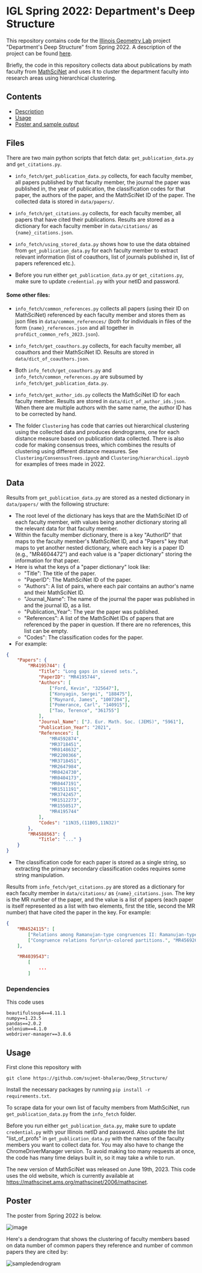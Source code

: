 # IGL Spring 2022: Department's Deep Structure
This repository contains code for the [Illinois Geometry Lab](https://math.illinois.edu/research/igl) project "Department's Deep Structure" from Spring 2022. A description of the project can be found [here](https://ymb.web.illinois.edu/teaching/igl-projects-s22/).

Briefly, the code in this repository collects data about publications by math faculty from [MathSciNet](https://mathscinet.ams.org/mathscinet/index.html) and uses it to cluster the department faculty into research areas using hierarchical clustering. 

## Contents
- [Description](##Files)
- [Usage](#usage)
- [Poster and sample output](#poster)

## Files
There are two main python scripts that fetch data: `get_publication_data.py` and `get_citations.py`.

- `info_fetch/get_publication_data.py` collects, for each faculty member, all papers published by that faculty member, the journal the paper was published in, the year of publication, the classification codes for that paper, the authors of the paper, and the MathSciNet ID of the paper. The collected data is stored in `data/papers/`. 

- `info_fetch/get_citations.py` collects, for each faculty member, all papers that have cited their publications. Results are stored as a dictionary for each faculty member in `data/citations/` as  `{name}_citations.json`. 
    
- `info_fetch/using_stored_data.py` shows how to use the data obtained from `get_publication_data.py` for each faculty member to extract relevant information (list of coauthors, list of journals published in, list of papers referenced etc.).

- Before you run either `get_publication_data.py` or `get_citations.py`, make sure to update `credential.py` with your netID and password.

#### Some other files:

- `info_fetch/common_references.py` collects all papers (using their ID on MathSciNet) referenced by each faculty member and stores them as json files in `data/common_references/` (both for individuals in files of the form `{name}_references.json` and all together in `profdict_common_refs_2023.json`). 

- `info_fetch/get_coauthors.py` collects, for each faculty member, all coauthors and their MathSciNet ID. Results are stored in `data/dict_of_coauthors.json`.

* Both `info_fetch/get_coauthors.py` and `info_fetch/common_references.py` are subsumed by `info_fetch/get_publication_data.py`.


- `info_fetch/get_author_ids.py` collects the MathSciNet ID for each faculty member. Results are stored in `data/dict_of_author_ids.json`. When there are multiple authors with the same name, the author ID has to be corrected by hand.

- The folder `Clustering` has code that carries out hierarchical clustering using the collected data and produces dendrograms, one for each distance measure based on publication data collected. There is also code for making consensus trees, which combines the results of clustering using different distance measures. See `Clustering/ConsensusTrees.ipynb` and `Clustering/hierarchical.ipynb` for examples of trees made in 2022.

## Data

Results from `get_publication_data.py` are stored as a nested dictionary in `data/papers/` with the following structure:

- The root level of the dictionary has keys that are the MathSciNet ID of each faculty member, with values being another dictionary storing all the relevant data for that faculty member.
- Within the faculty member dictionary, there is a key "AuthorID" that maps to the faculty member's MathSciNet ID, and a "Papers" key that maps to yet another nested dictionary, where each key is a paper ID (e.g., "MR4604472") and each value is a "paper dictionary" storing the information for that paper.
- Here is what the keys of a "paper dictionary" look like:
    * "Title": The title of the paper.
    * "PaperID": The MathSciNet ID of the paper.
    * "Authors": A list of pairs, where each pair contains an author's name and their MathSciNet ID.
    * "Journal_Name": The name of the journal the paper was published in and the journal ID, as a list.
    * "Publication_Year": The year the paper was published.
    * "References": A list of the MathSciNet IDs of papers that are referenced by the paper in question. If there are no references, this list can be empty.
    * "Codes": The classification codes for the paper.
- For example: 
```json
{
    "Papers": {
        "MR4195744": {
            "Title": "Long gaps in sieved sets.",
            "PaperID": "MR4195744",
            "Authors": [
                ["Ford, Kevin", "325647"],
                ["Konyagin, Sergei", "188475"],
                ["Maynard, James", "1007204"],
                ["Pomerance, Carl", "140915"],
                ["Tao, Terence", "361755"]
            ],
            "Journal_Name": ["J. Eur. Math. Soc. (JEMS)", "5961"],
            "Publication_Year": "2021",
            "References": [
                "MR4592874",
                "MR3718451",
                "MR0148632",
                "MR2200366",
                "MR3718451",
                "MR2647984",
                "MR0424730",
                "MR0404173",
                "MR0447191",
                "MR1511191",
                "MR3742457",
                "MR1512273",
                "MR1550517",
                "MR4195744"
            ],
            "Codes": "11N35,(11B05,11N32)"
        },
        "MR4588563": { 
            "Title": "..." }
    }
}
```

- The classification code for each paper is stored as a single string, so extracting the primary secondary classification codes requires some string manipulation.

 Results from `info_fetch/get_citations.py` are stored as a dictionary for each faculty member in `data/citations/` as  `{name}_citations.json`. The key is the MR number of the paper, and the value is a list of papers (each paper is itself represented as a list with two elements, first the title, second the MR number) that have cited the paper in the key. For example:

```json
{
    "MR4524115": [
        ["Relations among Ramanujan-type congruences II: Ramanujan-type congruences in half-integral weights.", "MR4587277"], 
        ["Congruence relations for\nr\n-colored partitions.", "MR4569268"]
    ],     

    "MR4039543": 
        [
            ...
        ]
```



### Dependencies

This code uses 
```
beautifulsoup4==4.11.1
numpy==1.23.5
pandas==2.0.2
selenium==4.1.0
webdriver-manager==3.8.6
```
## Usage

First clone this repository with 

```
git clone https://github.com/sujeet-bhalerao/Deep_Structure/
```

Install the necessary packages by running `pip install -r requirements.txt`.

To scrape data for your own list of faculty members from MathSciNet, run `get_publication_data.py` from the `info_fetch` folder.

Before you run either `get_publication_data.py`, make sure to update `credential.py` with your Illinois netID and password. Also update the list "list_of_profs" in `get_publication_data.py` with the names of the faculty members you want to collect data for. You may also have to change the ChromeDriverManager version. To avoid making too many requests at once, the code has many time delays built in, so it may take a while to run. 

The new version of MathSciNet was released on June 19th, 2023. This code uses the old website, which is currently available at https://mathscinet.ams.org/mathscinet/2006/mathscinet. 
## Poster

The poster from Spring 2022 is below. 

![image](https://github.com/sujeet-bhalerao/Deep_Structure/blob/main/Image/poster.png)

Here's a dendrogram that shows the clustering of faculty members based on data number of common papers they reference and number of common papers they are cited by:

![sampledendrogram](https://github.com/sujeet-bhalerao/Deep_Structure/Clustering/norm_comm_refs_joint_cit.png)
